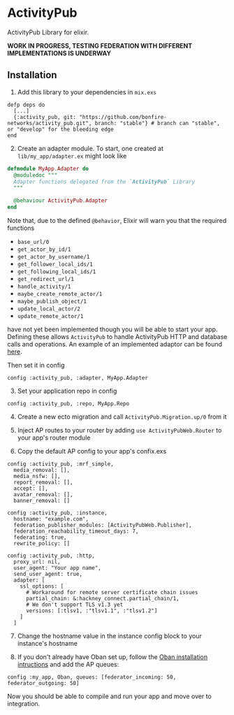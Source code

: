 # ActivityPub

ActivityPub Library for elixir.

**WORK IN PROGRESS, TESTING FEDERATION WITH DIFFERENT IMPLEMENTATIONS IS UNDERWAY**

## Installation

1. Add this library to your dependencies in `mix.exs`

```
defp deps do
  [...]
  {:activity_pub, git: "https://github.com/bonfire-networks/activity_pub.git", branch: "stable"} # branch can "stable", or "develop" for the bleeding edge
end
```

2. Create an adapter module. To start, one created at
   `lib/my_app/adapter.ex` might look like

```elixir
defmodule MyApp.Adapter do
  @moduledoc """
  Adapter functions delegated from the `ActivityPub` Library
  """

  @behaviour ActivityPub.Adapter
end
```

Note that, due to the defined `@behavior`, Elixir will warn you that
the required functions

  * `base_url/0`
  * `get_actor_by_id/1`
  * `get_actor_by_username/1`
  * `get_follower_local_ids/1`
  * `get_following_local_ids/1`
  * `get_redirect_url/1`
  * `handle_activity/1`
  * `maybe_create_remote_actor/1`
  * `maybe_publish_object/1`
  * `update_local_actor/2`
  * `update_remote_actor/1`

have not yet been implemented though you will be able to start your
app. Defining these allows `ActivityPub` to handle ActivityPub HTTP
and database calls and operations. An example of an implemented
adaptor can be found
[here](https://github.com/bonfire-networks/bonfire_federate_activitypub/tree/main/lib/adapter
"Link to file hosted on GitHub").

Then set it in config

```
config :activity_pub, :adapter, MyApp.Adapter
```

3. Set your application repo in config

```
config :activity_pub, :repo, MyApp.Repo
```

4. Create a new ecto migration and call `ActivityPub.Migration.up/0` from it

5. Inject AP routes to your router by adding `use ActivityPubWeb.Router` to your app's router module

6. Copy the default AP config to your app's confix.exs

```
config :activity_pub, :mrf_simple,
  media_removal: [],
  media_nsfw: [],
  report_removal: [],
  accept: [],
  avatar_removal: [],
  banner_removal: []

config :activity_pub, :instance,
  hostname: "example.com",
  federation_publisher_modules: [ActivityPubWeb.Publisher],
  federation_reachability_timeout_days: 7,
  federating: true,
  rewrite_policy: []

config :activity_pub, :http,
  proxy_url: nil,
  user_agent: "Your app name",
  send_user_agent: true,
  adapter: [
    ssl_options: [
      # Workaround for remote server certificate chain issues
      partial_chain: &:hackney_connect.partial_chain/1,
      # We don't support TLS v1.3 yet
      versions: [:tlsv1, :"tlsv1.1", :"tlsv1.2"]
    ]
  ]
  ```

7. Change the hostname value in the instance config block to your instance's hostname 

8. If you don't already have Oban set up, follow the [Oban installation intructions](https://hexdocs.pm/oban/installation.html#content) and add the AP queues:

```
config :my_app, Oban, queues: [federator_incoming: 50, federator_outgoing: 50]
```

Now you should be able to compile and run your app and move over to integration.
